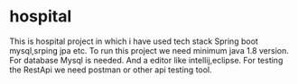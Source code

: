 # hospital
This is hospital project in which i have used tech stack Spring boot mysql,srping jpa etc.
To run this project we need minimum java 1.8 version.
For database Mysql is needed.
And a editor like intellij,eclipse.
For testing the RestApi we need postman or other api testing tool.

